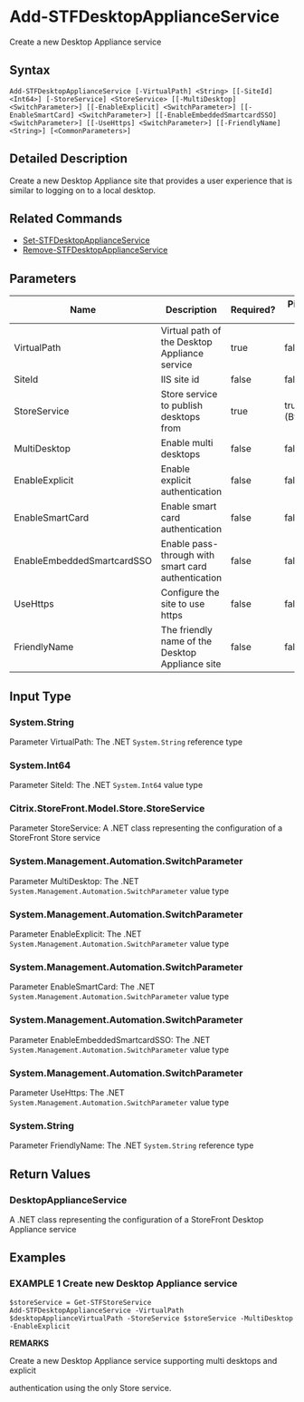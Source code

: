 ﻿# Add-STFDesktopApplianceService

Create a new Desktop Appliance service

## Syntax

```
Add-STFDesktopApplianceService [-VirtualPath] <String> [[-SiteId] <Int64>] [-StoreService] <StoreService> [[-MultiDesktop] <SwitchParameter>] [[-EnableExplicit] <SwitchParameter>] [[-EnableSmartCard] <SwitchParameter>] [[-EnableEmbeddedSmartcardSSO] <SwitchParameter>] [[-UseHttps] <SwitchParameter>] [[-FriendlyName] <String>] [<CommonParameters>]
```

## Detailed Description

Create a new Desktop Appliance site that provides a user experience that is similar to logging on to a local desktop.

## Related Commands

* [Set-STFDesktopApplianceService](Set-STFDesktopApplianceService.md)
* [Remove-STFDesktopApplianceService](Remove-STFDesktopApplianceService.md)

## Parameters

| Name   | Description | Required? | Pipeline Input | Default Value |
| --- | --- | --- | --- | --- |
|VirtualPath|Virtual path of the Desktop Appliance service|true|false| |
|SiteId|IIS site id|false|false| |
|StoreService|Store service to publish desktops from|true|true (ByValue)| |
|MultiDesktop|Enable multi desktops|false|false| |
|EnableExplicit|Enable explicit authentication|false|false| |
|EnableSmartCard|Enable smart card authentication|false|false| |
|EnableEmbeddedSmartcardSSO|Enable pass-through with smart card authentication|false|false| |
|UseHttps|Configure the site to use https|false|false| |
|FriendlyName|The friendly name of the Desktop Appliance site|false|false| |

## Input Type

### System.String

Parameter VirtualPath: The .NET `System.String` reference type

### System.Int64

Parameter SiteId: The .NET `System.Int64` value type

### Citrix.StoreFront.Model.Store.StoreService

Parameter StoreService: A .NET class representing the configuration of a StoreFront Store service

### System.Management.Automation.SwitchParameter

Parameter MultiDesktop: The .NET `System.Management.Automation.SwitchParameter` value type

### System.Management.Automation.SwitchParameter

Parameter EnableExplicit: The .NET `System.Management.Automation.SwitchParameter` value type

### System.Management.Automation.SwitchParameter

Parameter EnableSmartCard: The .NET `System.Management.Automation.SwitchParameter` value type

### System.Management.Automation.SwitchParameter

Parameter EnableEmbeddedSmartcardSSO: The .NET `System.Management.Automation.SwitchParameter` value type

### System.Management.Automation.SwitchParameter

Parameter UseHttps: The .NET `System.Management.Automation.SwitchParameter` value type

### System.String

Parameter FriendlyName: The .NET `System.String` reference type

## Return Values

### DesktopApplianceService

A .NET class representing the configuration of a StoreFront Desktop Appliance service

## Examples

### EXAMPLE 1 Create new Desktop Appliance service

```
$storeService = Get-STFStoreService
Add-STFDesktopApplianceService -VirtualPath $desktopApplianceVirtualPath -StoreService $storeService -MultiDesktop -EnableExplicit
```

**REMARKS**

Create a new Desktop Appliance service supporting multi desktops and explicit 

authentication using the only Store service.
